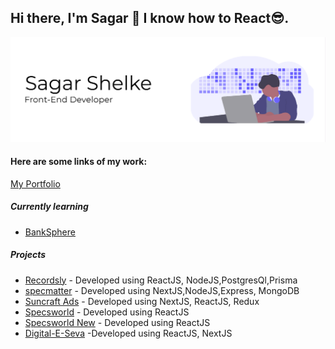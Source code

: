 ## Hi there, I'm Sagar 👋 I know how to React😎.

![Web Developer](https://github.com/seeprogramming/seeprogramming/blob/master/My%20Post.png)


#### Here are some links of my work:

[My Portfolio](https://sagarshelke-77.firebaseapp.com/)

##### Currently learning 
- [BankSphere](https://github.com/seeprogramming/banksphere)

##### Projects
- [Recordsly](https://recordsly-client.vercel.app/) - Developed using ReactJS, NodeJS,PostgresQl,Prisma
- [specmatter](https://specmatter.com/) - Developed using NextJS,NodeJS,Express, MongoDB
- [Suncraft Ads](https://suncraftads.com/) - Developed using NextJS, ReactJS, Redux
- [Specsworld](https://specsworld-beta.firebaseapp.com/) - Developed using ReactJS
- [Specsworld New](https://specsworld-r1lxem2er.vercel.app/) - Developed using ReactJS
- [Digital-E-Seva](https://digitaleseva.vercel.app/) -Developed using ReactJS, NextJS
 


